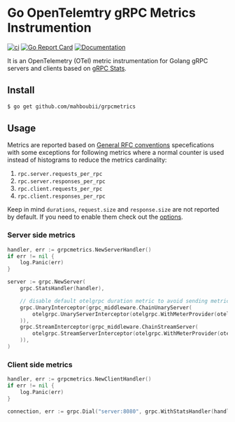 # Go OpenTelemtry gRPC Metrics Instrumention 

[![ci](https://github.com/mahboubii/grpcmetrics/actions/workflows/workflow.yaml/badge.svg?branch=main)](https://github.com/mahboubii/grpcmetrics/actions/workflows/workflow.yaml)
[![Go Report Card](https://goreportcard.com/badge/github.com/mahboubii/grpcmetrics)](https://goreportcard.com/report/github.com/mahboubii/grpcmetrics)
[![Documentation](https://godoc.org/github.com/mahboubii/grpcmetrics?status.svg)](https://pkg.go.dev/mod/github.com/mahboubii/grpcmetrics)

It is an OpenTelemetry (OTel) metric instrumentation for Golang gRPC servers and clients based on [gRPC Stats](https://pkg.go.dev/google.golang.org/grpc/stats).

## Install

```bash
$ go get github.com/mahboubii/grpcmetrics
```

## Usage

Metrics are reported based on [General RFC conventions](https://opentelemetry.io/docs/reference/specification/metrics/semantic_conventions/rpc-metrics/) specefications with some exceptions for following metrics where a normal counter is used instead of histograms to reduce the metrics cardinality:

1. `rpc.server.requests_per_rpc`
2. `rpc.server.responses_per_rpc`
3. `rpc.client.requests_per_rpc`
4. `rpc.client.responses_per_rpc`

Keep in mind `durations`, `request.size` and `response.size` are not reported by default. If you need to enable them check out the [options](https://pkg.go.dev/github.com/mahboubii/grpcmetrics#Option).

### Server side metrics

```go
handler, err := grpcmetrics.NewServerHandler()
if err != nil {
    log.Panic(err)
}

server := grpc.NewServer(
    grpc.StatsHandler(handler),

    // disable default otelgrpc duration metric to avoid sending metrics twice:
    grpc.UnaryInterceptor(grpc_middleware.ChainUnaryServer(
        otelgrpc.UnaryServerInterceptor(otelgrpc.WithMeterProvider(otelmetric.NewNoopMeterProvider())),
    )),
    grpc.StreamInterceptor(grpc_middleware.ChainStreamServer(
        otelgrpc.StreamServerInterceptor(otelgrpc.WithMeterProvider(otelmetric.NewNoopMeterProvider())),
    )),
)
```

### Client side metrics

```go
handler, err := grpcmetrics.NewClientHandler()
if err != nil {
    log.Panic(err)
}

connection, err := grpc.Dial("server:8080", grpc.WithStatsHandler(handler))
```
